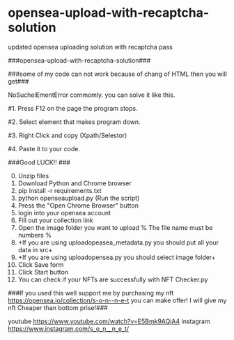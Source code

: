 # opensea-upload-with-recaptcha-solution
updated opensea uploading solution with recaptcha pass 

###opensea-upload-with-recaptcha-solution###

###some of my code can not work because of chang of HTML then you will get###

NoSuchelEmentError commomly. you can solve it like this. 

#1. Press F12 on the page the program stops. 

#2. Select element that makes program down.

#3. Right Click and copy (Xpath/Selestor)

#4. Paste it to your code.

###Good LUCK!! ###

0. Unzip files
1. Download Python and Chrome browser 
2. pip install -r requirements.txt
3. python openseaupload.py (Run the script)
4. Press the "Open Chrome Browser" button
5. login into your opensea account
6. Fill out your collection link
7. Open the image folder you want to upload % The file name must be numbers % 
8. +If you are using uploadopeasea_metadata.py you should put all your data in src+
9. +If you are using uploadopensea.py you should select image folder+
10. Click Save form
11. Click Start button
12. You can check if your NFTs are successfully with NFT Checker.py 

###If you used this well support me by purchasing my nft 
https://opensea.io/collection/s-o-n--n-e-t you can make offer! I will give my nft Cheaper than bottom prise!###

youtube https://www.youtube.com/watch?v=E5Bmk9AQjA4
instagram https://www.instagram.com/s_o_n__n_e_t/
